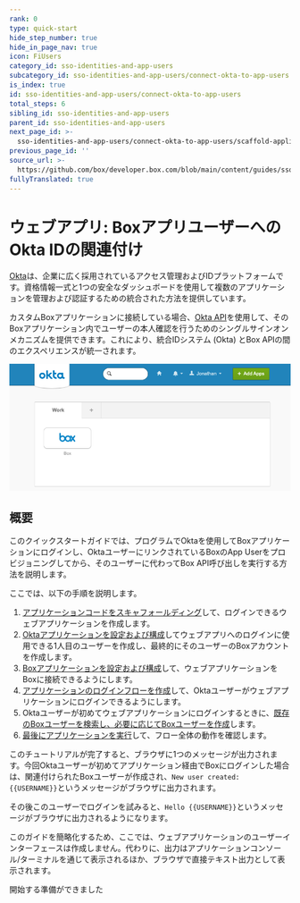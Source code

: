 ```yaml
---
rank: 0
type: quick-start
hide_step_number: true
hide_in_page_nav: true
icon: FiUsers
category_id: sso-identities-and-app-users
subcategory_id: sso-identities-and-app-users/connect-okta-to-app-users
is_index: true
id: sso-identities-and-app-users/connect-okta-to-app-users
total_steps: 6
sibling_id: sso-identities-and-app-users
parent_id: sso-identities-and-app-users
next_page_id: >-
  sso-identities-and-app-users/connect-okta-to-app-users/scaffold-application-code
previous_page_id: ''
source_url: >-
  https://github.com/box/developer.box.com/blob/main/content/guides/sso-identities-and-app-users/connect-okta-to-app-users/0-index.md
fullyTranslated: true
---
```

# ウェブアプリ: BoxアプリユーザーへのOkta IDの関連付け

[Okta][okta]は、企業に広く採用されているアクセス管理およびIDプラットフォームです。資格情報一式と1つの安全なダッシュボードを使用して複数のアプリケーションを管理および認証するための統合された方法を提供しています。

カスタムBoxアプリケーションに接続している場合、[Okta API][okta-dev]を使用して、そのBoxアプリケーション内でユーザーの本人確認を行うためのシングルサインオンメカニズムを提供できます。これにより、統合IDシステム (Okta) とBox APIの間のエクスペリエンスが統一されます。

<ImageFrame noborder center shadow>

![Oktaのダッシュボード](./img/okta-dashboard.png)

</ImageFrame>

## 概要

このクイックスタートガイドでは、プログラムでOktaを使用してBoxアプリケーションにログインし、OktaユーザーにリンクされているBoxのApp Userをプロビジョニングしてから、そのユーザーに代わってBox API呼び出しを実行する方法を説明します。

ここでは、以下の手順を説明します。

1. [アプリケーションコードをスキャフォールディング][step1]して、ログインできるウェブアプリケーションを作成します。
2. [Oktaアプリケーションを設定および構成][step2]してウェブアプリへのログインに使用できる1人目のユーザーを作成し、最終的にそのユーザーのBoxアカウントを作成します。
3. [Boxアプリケーションを設定および構成][step3]して、ウェブアプリケーションをBoxに接続できるようにします。
4. [アプリケーションのログインフローを作成][step4]して、Oktaユーザーがウェブアプリケーションにログインできるようにします。
5. Oktaユーザーが初めてウェブアプリケーションにログインするときに、[既存のBoxユーザーを検索し、必要に応じてBoxユーザーを作成][step5]します。
6. [最後にアプリケーションを実行][step6]して、フロー全体の動作を確認します。

このチュートリアルが完了すると、ブラウザに1つのメッセージが出力されます。今回Oktaユーザーが初めてアプリケーション経由でBoxにログインした場合は、関連付けられたBoxユーザーが作成され、`New user created: {{USERNAME}}`というメッセージがブラウザに出力されます。

その後このユーザーでログインを試みると、`Hello {{USERNAME}}`というメッセージがブラウザに出力されるようになります。

<Message warning>

このガイドを簡略化するため、ここでは、ウェブアプリケーションのユーザーインターフェースは作成しません。代わりに、出力はアプリケーションコンソール/ターミナルを通じて表示されるほか、ブラウザで直接テキスト出力として表示されます。

</Message>

<Next>

開始する準備ができました

</Next>

[okta]: https://www.okta.com/

[okta-dev]: https://developer.okta.com/

[step1]: g://sso-identities-and-app-users/connect-okta-to-app-users/scaffold-application-code/

[step2]: g://sso-identities-and-app-users/connect-okta-to-app-users/configure-okta/

[step3]: g://sso-identities-and-app-users/connect-okta-to-app-users/configure-box/

[step4]: g://sso-identities-and-app-users/connect-okta-to-app-users/logging-into-app/

[step5]: g://sso-identities-and-app-users/connect-okta-to-app-users/find-or-create-box-users/

[step6]: g://sso-identities-and-app-users/connect-okta-to-app-users/run-the-app/
